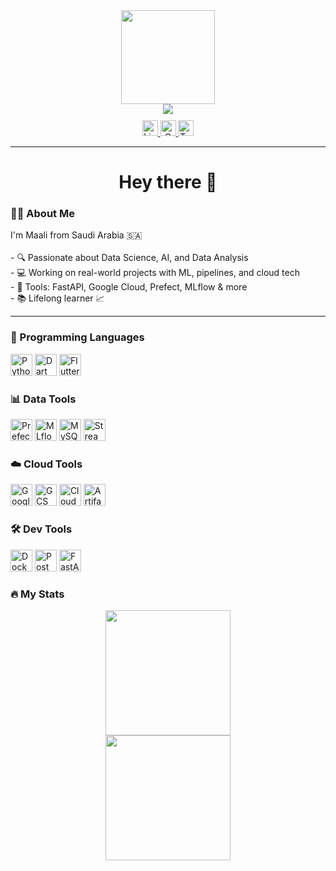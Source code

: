 

<div align="center">
  <img height="150" src="https://media.giphy.com/media/v1.Y2lkPTc5MGI3NjExY3piamN3dHh4amJiamluZWFvdmIwamNraXV6ZGd6cjUyOG96eTluayZlcD12MV9naWZzX3NlYXJjaCZjdD1n/3oKIPnAiaMCws8nOsE/giphy.gif" />
</div>

<div align="center">
  <img src="https://visitor-badge.laobi.icu/badge?page_id=maurodesouza.maurodesouza&" />
</div>

<div align="center" style="margin-top: 10px;">
  <a href="https://www.linkedin.com/in/maali-alkhaldi-991967215/" target="_blank">
    <img src="https://img.shields.io/static/v1?message=LinkedIn&logo=linkedin&label=&color=0077B5&logoColor=white&labelColor=&style=for-the-badge" height="25" alt="LinkedIn Badge"/>
  </a>
  <a href="mailto:maali.alkhaldi1@gmail.com">
    <img src="https://img.shields.io/static/v1?message=Gmail&logo=gmail&label=&color=FF0000&logoColor=white&labelColor=&style=for-the-badge" height="25" alt="Gmail Badge"/>
  </a>
  <a href="https://twitter.com/maali_alkhaldi" target="_blank">
    <img src="https://img.shields.io/static/v1?message=Twitter&logo=twitter&label=&color=1DA1F2&logoColor=white&labelColor=&style=for-the-badge" height="25" alt="Twitter Badge"/>
  </a>
</div>

---

<h1 align="center">Hey there 👋</h1>

### 👩‍💻 About Me

<p align="left">
I'm Maali from Saudi Arabia 🇸🇦<br><br>
- 🔍 Passionate about Data Science, AI, and Data Analysis<br>
- 💻 Working on real-world projects with ML, pipelines, and cloud tech<br>
- 🚀 Tools: FastAPI, Google Cloud, Prefect, MLflow & more<br>
- 📚 Lifelong learner 📈<br>
</p>

---

### 🧩 Programming Languages
<div align="left">
  <img src="https://cdn.jsdelivr.net/gh/devicons/devicon/icons/python/python-original.svg" height="35" alt="Python" />
  <img src="https://cdn.jsdelivr.net/gh/devicons/devicon/icons/dart/dart-original.svg" height="35" alt="Dart" />
  <img src="https://cdn.jsdelivr.net/gh/devicons/devicon/icons/flutter/flutter-original.svg" height="35" alt="Flutter" />
</div>


### 📊 Data Tools
<div align="left">
  <img src="https://seeklogo.com/images/P/prefect-logo-438352C2B3-seeklogo.com.png" height="35" alt="Prefect" />
  <img src="https://mlflow.org/docs/latest/_static/MLflow-logo-final-black.png" height="35" alt="MLflow" />
  <img src="https://cdn.jsdelivr.net/gh/devicons/devicon/icons/mysql/mysql-original-wordmark.svg" height="35" alt="MySQL" />
  <img src="https://streamlit.io/images/brand/streamlit-logo-primary-colormark-darktext.png" height="35" alt="Streamlit" />
</div>


### ☁️ Cloud Tools
<div align="left">
  <img src="https://cdn.jsdelivr.net/gh/devicons/devicon/icons/googlecloud/googlecloud-original.svg" height="35" alt="Google Cloud" />
  <img src="https://gcpicons.com/icons/cloud_storage/color/cloud_storage_color.svg" height="35" alt="GCS" />
  <img src="https://gcpicons.com/icons/cloud_run/color/cloud_run_color.svg" height="35" alt="Cloud Run" />
  <img src="https://gcpicons.com/icons/artifact_registry/color/artifact_registry_color.svg" height="35" alt="Artifact Registry" />
</div>



### 🛠 Dev Tools
<div align="left">
  <img src="https://cdn.jsdelivr.net/gh/devicons/devicon/icons/docker/docker-original-wordmark.svg" height="35" alt="Docker" />
  <img src="https://cdn.jsdelivr.net/gh/devicons/devicon/icons/postman/postman-original.svg" height="35" alt="Postman" />
  <img src="https://seeklogo.com/images/F/fastapi-logo-499530C7B3-seeklogo.com.png" height="35" alt="FastAPI" />
</div>


### 🔥 My Stats
<!-- GitHub Stats Card -->
<div align="center">
  <img src="https://github-readme-stats.vercel.app/api?username=3Maali&show_icons=true&theme=dark" height="200"/>
</div>

<!-- Top Languages Card -->
<div align="center">
  <img src="https://github-readme-stats.vercel.app/api/top-langs/?username=3Maali&layout=compact&theme=dark" height="200"/>
</div>




